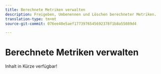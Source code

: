 ```yaml
---
title: Berechnete Metriken verwalten
description: Freigeben, Umbenennen und Löschen berechneter Metriken.
translation-type: tm+mt
source-git-commit: 076ee40e5aef1773976545692378f1b8a55089d4

---
```



# Berechnete Metriken verwalten

Inhalt in Kürze verfügbar!
